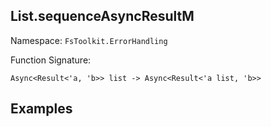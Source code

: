 ## List.sequenceAsyncResultM

Namespace: `FsToolkit.ErrorHandling`

Function Signature:

```
Async<Result<'a, 'b>> list -> Async<Result<'a list, 'b>>
```

## Examples